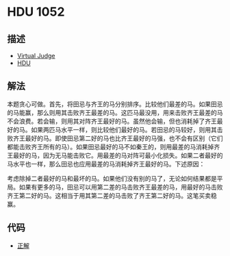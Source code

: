 # HDU 1052

## 描述

- [Virtual Judge](https://vjudge.net/problem/HDU-1052)
- [HDU](http://acm.hdu.edu.cn/showproblem.php?pid=1052)

## 解法

本题贪心可做。首先，将田忌与齐王的马分别排序。比较他们最差的马。如果田忌的马能赢，那么则用其击败齐王最差的马。这匹马最没用，用来击败齐王最差的马不会浪费。若会输，则用其对阵齐王最好的马。虽然他会输，但也消耗掉了齐王最好的马。如果两匹马水平一样，则比较他们最好的马。若田忌的马较好，则用其击败齐王最好的马。即使田忌第二好的马也比齐王最好的马强，也不会有区别（它们都能击败齐王所有的马）。如果田忌最好的马不如秦王的，则用最差的马消耗掉齐王最好的马，因为无马能击败它。用最差的马对阵可最小化损失。如果二者最好的马水平也一样，那么田忌也应用最差的马消耗掉齐王最好的马。下述原因：

考虑除掉二者最好的马和最坏的马。如果他们没有别的马了，无论如何结果都是平局。如果有更多的马，田忌可以用第二差的马击败齐王最差的马，用最好的马击败齐王第二好的马。这相当于用其第二差的马击败了齐王第二好的马。这笔买卖稳赢。

## 代码

- [正解](HDU.1052.0.cpp)
